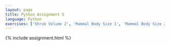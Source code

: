 ```yaml
---
layout: page
title: Python Assignment 5
language: Python
exercises: ['Shrub Volume 2', 'Mammal Body Size 1', 'Mammal Body Size 2']
---
```


{% include assignment.html %}
